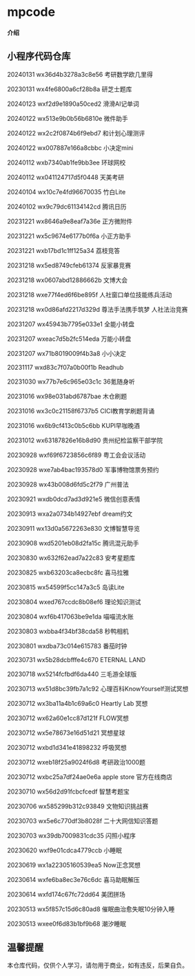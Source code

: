 # mpcode

#### 介绍

## 小程序代码仓库

20240131 wx36d4b3278a3c8e56 考研数学欧几里得

20230131 wx4fe6800a6cf28b8a 研芝士题库 

20240123 wxf2d9e1890a50ced2 滑滑AI记单词

20240122 wx513e9b0b56b6810e 微件助手

20240122 wx2c2f0874b6f9ebd7 和计划心理测评

20240122 wx007887e166a8cbbc 小决定mini

20240112 wxb7340ab1fe9bb3ee 环球网校 

20240112 wx041124717d5f0448 天美考研

20240104 wx10c7e4fd96670035 竹白Lite

20240102 wx9c79dc61134142cd 腾讯日历


20231221 wx8646a9e8eaf7a36e 正方微附件

20231221 wx5c9674e6177b0f6a 小正方助手

20231221 wxb17bd1c1ff125a34 荔枝竞答

20231218 wx5ed8749cfeb61374 反家暴竞赛

20231218 wx0607abd12886662b 文博大会

20231218 wxe77f4ed6f6be895f 人社窗口单位技能练兵活动

20231218 wx0d86afd2217d329d 尊法手法携手筑梦 人社法治竞赛


20231207 wx45943b7795e033e1 全能小转盘

20231207 wxeac7d5b2fc514eda 万能小转盘

20231207 wx71b8019009f4b3a8 小小决定

20231117 wxd83c7f07a0b00f1b Readhub

20231030 wx77b7e6c965e03c1c 36氪随身听

20231016 wx98e031abd6787bae 木仓刷题

20231016 wx3c0c21158f6737b5 CICI教育学刷题背诵

20231016 wx6b9cf413c0b5c6bb KUPI早咖晚酒

20231012 wx63187826e16b8d90 贵州纪检监察干部学院

20230928 wxf69f6723856c6f89 粤工会会议活动

20230928 wxe7ab4bac193578d0 军事博物馆票务预约

20230928 wx43b008d6fd5c2f79 广州普法

20230921 wxdb0dcd7ad3d921e5 微信创意表情

20230913 wxa2a0734b14927ebf dream约文

20230911 wx13d0a5672263e830 文博智慧导览

20230908 wxd5201eb08d2fa15c 腾讯混元助手

20230830 wx632f62ead7a22c83 安考星题库

20230825 wxb63203ca8ecbc8fc 喜马拉雅

20230815 wx54599f5cc147a3c5 岛读Lite

20230804 wxed767ccdc8b08ef6 理论知识测试

20230804 wxf6b417063be9e1da 喵喵流水账

20230803 wxbba4f34bf38cda58 秒鸭相机

20230801 wxdba73c014e615783 番茄时钟

20230731 wx5b28dcbfffe4c670 ETERNAL LAND

20230718 wx5214fcfbdf6da440 三毛游全球版

20230713 wx51d8bc39fb7a1c92 心理百科KnowYourself测试冥想

20230712 wx3ba11a4b1c69a6c0 Heartly Lab 冥想

20230712 wx62a60e1cc87d121f FLOW冥想

20230712 wx5e78673e16d51d21 冥想星球

20230712 wxbd1d341e41898232 呼吸冥想

20230712 wxeb18f25a9024f6d8 考研政治1000题

20230712 wxbc25a7df24ae0e6a apple store 官方在线商店

20230710 wx56d2d91fcbcfcedf 智慧考题宝

20230706 wx585299b312c93849 文物知识挑战赛

20230703 wx5e6c770df3b8028f 二十大网信知识答题

20230703 wx39db7009831cdc35 闪照小程序

20230620 wxf9e01cdca4779ccb 小睡眠


20230619 wx1a22305160539ea5 Now正念冥想

20230614 wxfe6ba8ec3e76c6dc 喜马助眠解压

20230614 wxfd174c67fc72dd64 美团拼场

20230513 wx5f857c15d6c80ad8 催眠曲治愈失眠10分钟入睡

20230513 wxee0f6d83b1bf9b68  潮汐睡眠

## 温馨提醒

本仓库代码，仅供个人学习，请勿用于商业，如有违反，后果自负。

